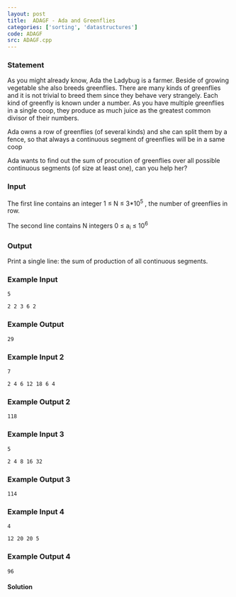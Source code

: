```yaml
---
layout: post
title:  ADAGF - Ada and Greenflies
categories: ['sorting', 'datastructures']
code: ADAGF
src: ADAGF.cpp
---
```


### **Statement**

As you might already know, Ada the Ladybug is a farmer. Beside of growing
vegetable she also breeds greenflies. There are many kinds of greenflies and
it is not trivial to breed them since they behave very strangely. Each kind of
greenfly is known under a number. As you have multiple greenflies in a single
coop, they produce as much juice as the greatest common divisor of their
numbers.

Ada owns a row of greenflies (of several kinds) and she can split them by a
fence, so that always a continuous segment of greenflies will be in a same
coop

Ada wants to find out the sum of procution of greenflies over all possible
continuous segments (of size at least one), can you help her?

### Input

The first line contains an integer 1 ≤ N ≤ 3*10<sup>5</sup> , the
number of greenflies in row.

The second line contains N integers 0 ≤ a<sub>i</sub> ≤
10<sup>6</sup>

### Output

Print a single line: the sum of production of all continuous segments.

### Example Input

    
    
    5
    2 2 3 6 2
    

### Example Output

    
    
    29
    

### Example Input 2

    
    
    7
    2 4 6 12 18 6 4
    

### Example Output 2

    
    
    118
    

### Example Input 3

    
    
    5
    2 4 8 16 32
    

### Example Output 3

    
    
    114
    

### Example Input 4

    
    
    4
    12 20 20 5
    

### Example Output 4

    
    
    96
    



#### **Solution**



